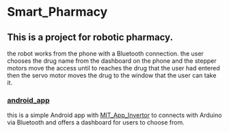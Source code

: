 # Smart_Pharmacy
## This is a project for robotic pharmacy.
the robot works from the phone with a Bluetooth connection.
the user chooses the drug name from the dashboard on the phone and the stepper motors move the access until to reaches the drug that the user had entered then the servo motor moves the drug to the window that the user can take it.

### [android_app](https://github.com/Ibrahim-Hendawi/Smart_Pharmacy/blob/main/android_app.aia)
this is a simple Android app with [MIT_App_Invertor](https://appinventor.mit.edu/) to connects with Arduino via Bluetooth and offers a dashboard for users to choose from.

